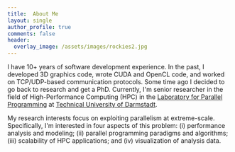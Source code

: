 ```yaml
---
title:  About Me
layout: single
author_profile: true
comments: false
header:
  overlay_image: /assets/images/rockies2.jpg
---
```


I have 10+ years of software development experience. In the past, I developed 3D graphics code, wrote CUDA and OpenCL code, and worked on TCP/UDP-based communication protocols. Some time ago I decided to go back to research and get a PhD. Currently, I'm senior researcher in the field of High-Performance Computing (HPC) in the [Laboratory for Parallel Programming](https://www.parallel.informatik.tu-darmstadt.de/team/sergei-shudler/) at [Technical University of Darmstadt](https://www.parallel.informatik.tu-darmstadt.de/informatik/).

My research interests focus on exploiting parallelism at extreme-scale. Specifically, I'm interested in four aspects of this problem: (i) performance analysis and modeling; (ii) parallel programming paradigms and algorithms; (iii) scalability of HPC applications; and (iv) visualization of analysis data.
